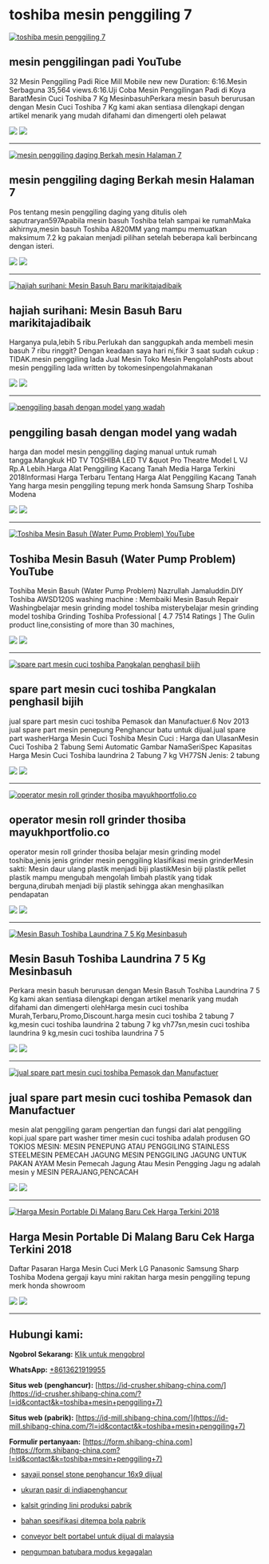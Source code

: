 # toshiba mesin penggiling 7

<a href="https://swt.shibang-china.com/?l=id&img&k=toshiba+mesin+penggiling+7" target="_blank">![toshiba mesin penggiling 7](http://static.shibang-china.com/all-800x300/419.jpg)</a>

## mesin penggilingan padi YouTube
32 Mesin Penggiling Padi Rice Mill Mobile new new Duration: 6:16.Mesin Serbaguna 35,564 views.6:16.Uji Coba Mesin Penggilingan Padi di Koya BaratMesin Cuci Toshiba 7 Kg MesinbasuhPerkara mesin basuh berurusan dengan Mesin Cuci Toshiba 7 Kg kami akan sentiasa dilengkapi dengan artikel menarik yang mudah difahami dan dimengerti oleh pelawat


<a href="https://whatsapp.shibangsoft.com/WhatsApp.php" target="_blank" title="WhatsApp">![](http://static.shibang-china.com/icon/whatsapp.png)</a> <a href="https://swt.shibang-china.com/?l=id&icon&k=toshiba+mesin+penggiling+7" target="_blank">![](http://static.shibang-china.com/icon/chat-id.png)</a>

---

<a href="https://swt.shibang-china.com/?l=id&img&k=toshiba+mesin+penggiling+7" target="_blank">![mesin penggiling daging Berkah mesin Halaman 7](http://static.shibang-china.com/all-800x300/821.jpg)</a>

## mesin penggiling daging Berkah mesin Halaman 7
Pos tentang mesin penggiling daging yang ditulis oleh saputraryan597Apabila mesin basuh Toshiba telah sampai ke rumahMaka akhirnya,mesin basuh Toshiba A820MM yang mampu memuatkan maksimum 7.2 kg pakaian menjadi pilihan setelah beberapa kali berbincang dengan isteri.


<a href="https://whatsapp.shibangsoft.com/WhatsApp.php" target="_blank" title="WhatsApp">![](http://static.shibang-china.com/icon/whatsapp.png)</a> <a href="https://swt.shibang-china.com/?l=id&icon&k=toshiba+mesin+penggiling+7" target="_blank">![](http://static.shibang-china.com/icon/chat-id.png)</a>

---

<a href="https://swt.shibang-china.com/?l=id&img&k=toshiba+mesin+penggiling+7" target="_blank">![hajiah surihani: Mesin Basuh Baru marikitajadibaik](http://static.shibang-china.com/all-800x300/1121.jpg)</a>

## hajiah surihani: Mesin Basuh Baru marikitajadibaik
Harganya pula,lebih 5 ribu.Perlukah dan sanggupkah anda membeli mesin basuh 7 ribu ringgit? Dengan keadaan saya hari ni,fikir 3 saat sudah cukup : TIDAK.mesin penggiling lada Jual Mesin Toko Mesin PengolahPosts about mesin penggiling lada written by tokomesinpengolahmakanan


<a href="https://whatsapp.shibangsoft.com/WhatsApp.php" target="_blank" title="WhatsApp">![](http://static.shibang-china.com/icon/whatsapp.png)</a> <a href="https://swt.shibang-china.com/?l=id&icon&k=toshiba+mesin+penggiling+7" target="_blank">![](http://static.shibang-china.com/icon/chat-id.png)</a>

---

<a href="https://swt.shibang-china.com/?l=id&img&k=toshiba+mesin+penggiling+7" target="_blank">![penggiling basah dengan model yang wadah](http://static.shibang-china.com/all-800x300/1272.jpg)</a>

## penggiling basah dengan model yang wadah
harga dan model mesin penggiling daging manual untuk rumah tangga.Mangkuk HD TV TOSHIBA LED TV &quot Pro Theatre Model L VJ Rp.A Lebih.Harga Alat Penggiling Kacang Tanah Media Harga Terkini 2018Informasi Harga Terbaru Tentang Harga Alat Penggiling Kacang Tanah Yang harga mesin penggiling tepung merk honda Samsung Sharp Toshiba Modena


<a href="https://whatsapp.shibangsoft.com/WhatsApp.php" target="_blank" title="WhatsApp">![](http://static.shibang-china.com/icon/whatsapp.png)</a> <a href="https://swt.shibang-china.com/?l=id&icon&k=toshiba+mesin+penggiling+7" target="_blank">![](http://static.shibang-china.com/icon/chat-id.png)</a>

---

<a href="https://swt.shibang-china.com/?l=id&img&k=toshiba+mesin+penggiling+7" target="_blank">![Toshiba Mesin Basuh (Water Pump Problem) YouTube](http://static.shibang-china.com/all-800x300/126.jpg)</a>

## Toshiba Mesin Basuh (Water Pump Problem) YouTube
Toshiba Mesin Basuh (Water Pump Problem) Nazrullah Jamaluddin.DIY Toshiba AWSD120S washing machine : Membaiki Mesin Basuh Repair Washingbelajar mesin grinding model toshiba misterybelajar mesin grinding model toshiba Grinding Toshiba Professional [ 4.7 7514 Ratings ] The Gulin product line,consisting of more than 30 machines,


<a href="https://whatsapp.shibangsoft.com/WhatsApp.php" target="_blank" title="WhatsApp">![](http://static.shibang-china.com/icon/whatsapp.png)</a> <a href="https://swt.shibang-china.com/?l=id&icon&k=toshiba+mesin+penggiling+7" target="_blank">![](http://static.shibang-china.com/icon/chat-id.png)</a>

---

<a href="https://swt.shibang-china.com/?l=id&img&k=toshiba+mesin+penggiling+7" target="_blank">![spare part mesin cuci toshiba Pangkalan penghasil bijih](http://static.shibang-china.com/all-800x300/466.jpg)</a>

## spare part mesin cuci toshiba Pangkalan penghasil bijih
jual spare part mesin cuci toshiba Pemasok dan Manufactuer.6 Nov 2013 jual spare part mesin penepung Penghancur batu untuk dijual.jual spare part washerHarga Mesin Cuci Toshiba Mesin Cuci : Harga dan UlasanMesin Cuci Toshiba 2 Tabung Semi Automatic Gambar NamaSeriSpec Kapasitas Harga Mesin Cuci Toshiba laundrina 2 Tabung 7 kg VH77SN Jenis: 2 tabung


<a href="https://whatsapp.shibangsoft.com/WhatsApp.php" target="_blank" title="WhatsApp">![](http://static.shibang-china.com/icon/whatsapp.png)</a> <a href="https://swt.shibang-china.com/?l=id&icon&k=toshiba+mesin+penggiling+7" target="_blank">![](http://static.shibang-china.com/icon/chat-id.png)</a>

---

<a href="https://swt.shibang-china.com/?l=id&img&k=toshiba+mesin+penggiling+7" target="_blank">![operator mesin roll grinder thosiba mayukhportfolio.co](http://static.shibang-china.com/all-800x300/422.jpg)</a>

## operator mesin roll grinder thosiba mayukhportfolio.co
operator mesin roll grinder thosiba belajar mesin grinding model toshiba,jenis jenis grinder mesin penggiling klasifikasi mesin grinderMesin sakti: Mesin daur ulang plastik menjadi biji plastikMesin biji plastik pellet plastik mampu mengubah mengolah limbah plastik yang tidak berguna,dirubah menjadi biji plastik sehingga akan menghasilkan pendapatan


<a href="https://whatsapp.shibangsoft.com/WhatsApp.php" target="_blank" title="WhatsApp">![](http://static.shibang-china.com/icon/whatsapp.png)</a> <a href="https://swt.shibang-china.com/?l=id&icon&k=toshiba+mesin+penggiling+7" target="_blank">![](http://static.shibang-china.com/icon/chat-id.png)</a>

---

<a href="https://swt.shibang-china.com/?l=id&img&k=toshiba+mesin+penggiling+7" target="_blank">![Mesin Basuh Toshiba Laundrina 7 5 Kg Mesinbasuh](http://static.shibang-china.com/all-800x300/315.jpg)</a>

## Mesin Basuh Toshiba Laundrina 7 5 Kg Mesinbasuh
Perkara mesin basuh berurusan dengan Mesin Basuh Toshiba Laundrina 7 5 Kg kami akan sentiasa dilengkapi dengan artikel menarik yang mudah difahami dan dimengerti olehHarga mesin cuci toshiba Murah,Terbaru,Promo,Discount.harga mesin cuci toshiba 2 tabung 7 kg,mesin cuci toshiba laundrina 2 tabung 7 kg vh77sn,mesin cuci toshiba laundrina 9 kg,mesin cuci toshiba laundrina 7 5


<a href="https://whatsapp.shibangsoft.com/WhatsApp.php" target="_blank" title="WhatsApp">![](http://static.shibang-china.com/icon/whatsapp.png)</a> <a href="https://swt.shibang-china.com/?l=id&icon&k=toshiba+mesin+penggiling+7" target="_blank">![](http://static.shibang-china.com/icon/chat-id.png)</a>

---

<a href="https://swt.shibang-china.com/?l=id&img&k=toshiba+mesin+penggiling+7" target="_blank">![jual spare part mesin cuci toshiba Pemasok dan Manufactuer](http://static.shibang-china.com/all-800x300/989.jpg)</a>

## jual spare part mesin cuci toshiba Pemasok dan Manufactuer
mesin alat penggiling garam pengertian dan fungsi dari alat penggiling kopi.jual spare part washer timer mesin cuci toshiba adalah produsen GO TOKIOS MESIN: MESIN PENEPUNG ATAU PENGGILING STAINLESS STEELMESIN PEMECAH JAGUNG MESIN PENGGILING JAGUNG UNTUK PAKAN AYAM Mesin Pemecah Jagung Atau Mesin Pengging Jagu ng adalah mesin y MESIN PERAJANG,PENCACAH


<a href="https://whatsapp.shibangsoft.com/WhatsApp.php" target="_blank" title="WhatsApp">![](http://static.shibang-china.com/icon/whatsapp.png)</a> <a href="https://swt.shibang-china.com/?l=id&icon&k=toshiba+mesin+penggiling+7" target="_blank">![](http://static.shibang-china.com/icon/chat-id.png)</a>

---

<a href="https://swt.shibang-china.com/?l=id&img&k=toshiba+mesin+penggiling+7" target="_blank">![Harga Mesin Portable Di Malang Baru Cek Harga Terkini 2018](http://static.shibang-china.com/all-800x300/456.jpg)</a>

## Harga Mesin Portable Di Malang Baru Cek Harga Terkini 2018
Daftar Pasaran Harga Mesin Cuci Merk LG Panasonic Samsung Sharp Toshiba Modena gergaji kayu mini rakitan harga mesin penggiling tepung merk honda showroom

<a href="https://whatsapp.shibangsoft.com/WhatsApp.php" target="_blank" title="WhatsApp">![](http://static.shibang-china.com/icon/whatsapp.png)</a> <a href="https://swt.shibang-china.com/?l=id&icon&k=toshiba+mesin+penggiling+7" target="_blank">![](http://static.shibang-china.com/icon/chat-id.png)</a>

---
## Hubungi kami:

**Ngobrol Sekarang:** [Klik untuk mengobrol](https://swt.shibang-china.com?l=id&contact&k=toshiba+mesin+penggiling+7)

**WhatsApp:**  [+8613621919955](https://whatsapp.shibangsoft.com/WhatsApp.php)

**Situs web (penghancur):** [https://id-crusher.shibang-china.com/](https://id-crusher.shibang-china.com/?l=id&contact&k=toshiba+mesin+penggiling+7)

**Situs web (pabrik):** [https://id-mill.shibang-china.com/](https://id-mill.shibang-china.com/?l=id&contact&k=toshiba+mesin+penggiling+7)

**Formulir pertanyaan:** [https://form.shibang-china.com](https://form.shibang-china.com?l=id&contact&k=toshiba+mesin+penggiling+7)

* [sayaji ponsel stone penghancur 16x9 dijual](../31/sayaji%20ponsel%20stone%20penghancur%2016x9%20dijual.md)

* [ukuran pasir di indiapenghancur](../39/ukuran%20pasir%20di%20indiapenghancur.md)

* [kalsit grinding lini produksi pabrik](../33/kalsit%20grinding%20lini%20produksi%20pabrik.md)

* [bahan spesifikasi ditempa bola pabrik](../40/bahan%20spesifikasi%20ditempa%20bola%20pabrik.md)

* [conveyor belt portabel untuk dijual di malaysia](../33/conveyor%20belt%20portabel%20untuk%20dijual%20di%20malaysia.md)

* [pengumpan batubara modus kegagalan](../39/pengumpan%20batubara%20modus%20kegagalan.md)